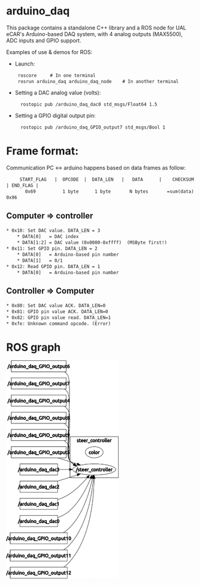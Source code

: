 arduino_daq
==================

This package contains a standalone C++ library and a ROS node for 
UAL eCAR's Arduino-based DAQ system, with 4 analog outputs (MAX5500), 
ADC inputs and GPIO support.

Examples of use & demos for ROS:

* Launch:

       roscore     # In one terminal
       rosrun arduino_daq arduino_daq_node    # In another terminal

* Setting a DAC analog value (volts):

        rostopic pub /arduino_daq_dac0 std_msgs/Float64 1.5

* Setting a GPIO digital output pin:

        rostopic pub /arduino_daq_GPIO_output7 std_msgs/Bool 1


Frame format:
=====================

Communication PC <-> arduino happens based on data frames as follow:

         START_FLAG   |  OPCODE  |  DATA_LEN   |   DATA      |    CHECKSUM    | END_FLAG |
           0x69          1 byte      1 byte       N bytes       =sum(data)       0x96

## Computer => controller
	* 0x10: Set DAC value. DATA_LEN = 3
		* DATA[0]   = DAC index
		* DATA[1:2] = DAC value (0x0000-0xffff)  (MSByte first!)
	* 0x11: Set GPIO pin. DATA_LEN = 2
		* DATA[0]   = Arduino-based pin number
		* DATA[1]   = 0/1
	* 0x12: Read GPIO pin. DATA_LEN = 1
		* DATA[0]   = Arduino-based pin number

## Controller => Computer
	* 0x80: Set DAC value ACK. DATA_LEN=0
	* 0x81: GPIO pin value ACK. DATA_LEN=0
	* 0x82: GPIO pin value read. DATA_LEN=1
	* 0xfe: Unknown command opcode. (Error)

ROS graph
=======================


<img width="300" src="https://raw.githubusercontent.com/ual-arm-ros-pkg/arduino-daq-ros-pkg/master/doc/rosgraph_arduino_daq.png" />
